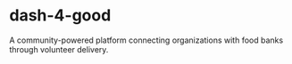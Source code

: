 # dash-4-good
A community-powered platform connecting organizations with food banks through volunteer delivery.
